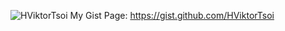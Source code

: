 ![HViktorTsoi](https://github-readme-stats.vercel.app/api?username=HViktorTsoi&count_private=true&show_icons=true&theme=dracula&hide=commits)
My Gist Page: https://gist.github.com/HViktorTsoi
